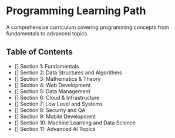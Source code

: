 # Programming Learning Path

A comprehensive curriculum covering programming concepts from fundamentals to advanced topics.

## Table of Contents
- [] Section 1: Fundamentals
- [] Section 2: Data Structures and Algorithms
- [] Section 3: Mathematics & Theory
- [] Section 4: Web Development
- [] Section 5: Data Management
- [] Section 6: Cloud & Infrastructure
- [] Section 7: Low Level and Systems
- [] Section 8: Security and QA
- [] Section 9: Mobile Development
- [] Section 10: Machine Learning and Data Science
- [] Section 11: Advanced AI Topics